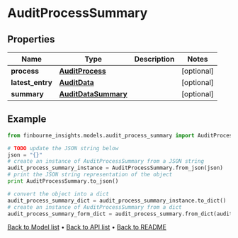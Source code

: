 # AuditProcessSummary


## Properties
Name | Type | Description | Notes
------------ | ------------- | ------------- | -------------
**process** | [**AuditProcess**](AuditProcess.md) |  | [optional] 
**latest_entry** | [**AuditData**](AuditData.md) |  | [optional] 
**summary** | [**AuditDataSummary**](AuditDataSummary.md) |  | [optional] 

## Example

```python
from finbourne_insights.models.audit_process_summary import AuditProcessSummary

# TODO update the JSON string below
json = "{}"
# create an instance of AuditProcessSummary from a JSON string
audit_process_summary_instance = AuditProcessSummary.from_json(json)
# print the JSON string representation of the object
print AuditProcessSummary.to_json()

# convert the object into a dict
audit_process_summary_dict = audit_process_summary_instance.to_dict()
# create an instance of AuditProcessSummary from a dict
audit_process_summary_form_dict = audit_process_summary.from_dict(audit_process_summary_dict)
```
[Back to Model list](../README.md#documentation-for-models) &#8226; [Back to API list](../README.md#documentation-for-api-endpoints) &#8226; [Back to README](../README.md)


